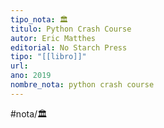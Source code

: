 ```yaml
---
tipo_nota: 🏛️
titulo: Python Crash Course
autor: Eric Matthes
editorial: No Starch Press
tipo: "[[libro]]"
url: 
ano: 2019
nombre_nota: python crash course
---
```


#nota/🏛️








